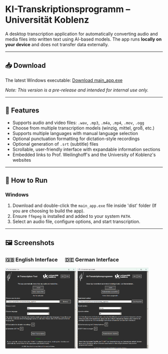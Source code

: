 # KI-Transkriptionsprogramm – Universität Koblenz

A desktop transcription application for automatically converting audio and media files into written text using AI-based models.
The app runs **locally on your device** and does not transfer data externally.

---

## 📥 Download
The latest Windows executable: [Download main_app.exe](https://github.com/Andreas-Weilinghoff/whisper_desktop_app/releases/download/v1.1.0/main_app.exe)

*Note: This version is a pre-release and intended for internal use only.*

---

## 📂 Features

* Supports audio and video files: `.wav`, `.mp3`, `.m4a`, `.mp4`, `.mov`, `.ogg`
* Choose from multiple transcription models (winzig, mittel, groß, etc.)
* Supports multiple languages with manual language selection
* Optional punctuation formatting for dictation-style recordings
* Optional generation of `.srt` (subtitle) files
* Scrollable, user-friendly interface with expandable information sections
* Embedded links to Prof. Weilinghoff's and the University of Koblenz's websites

---

## 🚀 How to Run

### Windows

1. Download and double-click the `main_app.exe` file inside 'dist' folder (If you are choosing to build the app).
2. Ensure `ffmpeg` is installed and added to your system `PATH`.
3. Select an audio file, configure options, and start transcription.

---

## 🖼️ Screenshots

<h3>🇬🇧 English Interface &nbsp;&nbsp;&nbsp;&nbsp; 🇩🇪 German Interface</h3>
<p float="left">
  <img src="screenshots/main_interface_en.png" width="45%"/>
  <img src="screenshots/main_interface_de.png" width="45%"/>
</p>


